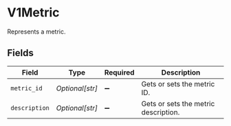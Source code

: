 # V1Metric

Represents a metric.


## Fields

| Field                                | Type                                 | Required                             | Description                          |
| ------------------------------------ | ------------------------------------ | ------------------------------------ | ------------------------------------ |
| `metric_id`                          | *Optional[str]*                      | :heavy_minus_sign:                   | Gets or sets the metric ID.          |
| `description`                        | *Optional[str]*                      | :heavy_minus_sign:                   | Gets or sets the metric description. |